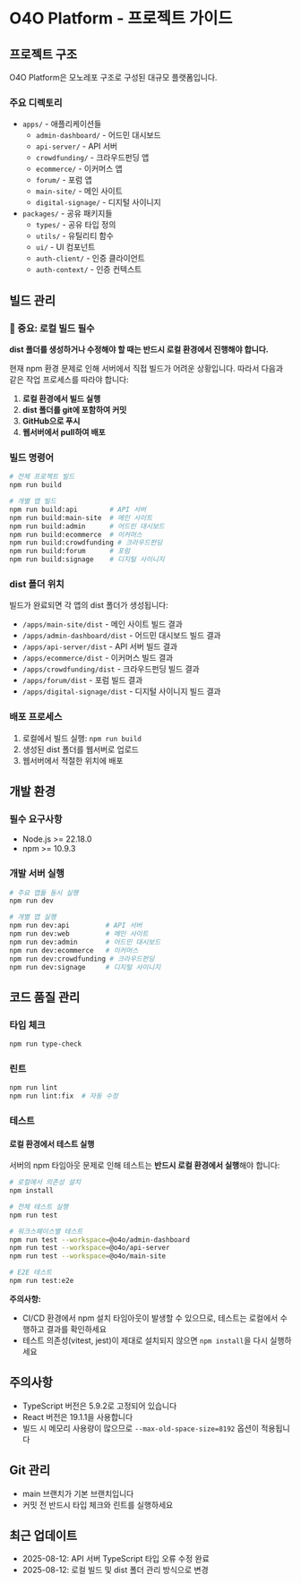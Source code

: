 # O4O Platform - 프로젝트 가이드

## 프로젝트 구조
O4O Platform은 모노레포 구조로 구성된 대규모 플랫폼입니다.

### 주요 디렉토리
- `apps/` - 애플리케이션들
  - `admin-dashboard/` - 어드민 대시보드
  - `api-server/` - API 서버 
  - `crowdfunding/` - 크라우드펀딩 앱
  - `ecommerce/` - 이커머스 앱
  - `forum/` - 포럼 앱
  - `main-site/` - 메인 사이트
  - `digital-signage/` - 디지털 사이니지
- `packages/` - 공유 패키지들
  - `types/` - 공유 타입 정의
  - `utils/` - 유틸리티 함수
  - `ui/` - UI 컴포넌트
  - `auth-client/` - 인증 클라이언트
  - `auth-context/` - 인증 컨텍스트

## 빌드 관리

### 📌 중요: 로컬 빌드 필수
**dist 폴더를 생성하거나 수정해야 할 때는 반드시 로컬 환경에서 진행해야 합니다.**

현재 npm 환경 문제로 인해 서버에서 직접 빌드가 어려운 상황입니다. 
따라서 다음과 같은 작업 프로세스를 따라야 합니다:

1. **로컬 환경에서 빌드 실행**
2. **dist 폴더를 git에 포함하여 커밋**
3. **GitHub으로 푸시**
4. **웹서버에서 pull하여 배포**

### 빌드 명령어
```bash
# 전체 프로젝트 빌드
npm run build

# 개별 앱 빌드
npm run build:api        # API 서버
npm run build:main-site  # 메인 사이트
npm run build:admin      # 어드민 대시보드
npm run build:ecommerce  # 이커머스
npm run build:crowdfunding # 크라우드펀딩
npm run build:forum      # 포럼
npm run build:signage    # 디지털 사이니지
```

### dist 폴더 위치
빌드가 완료되면 각 앱의 dist 폴더가 생성됩니다:
- `/apps/main-site/dist` - 메인 사이트 빌드 결과
- `/apps/admin-dashboard/dist` - 어드민 대시보드 빌드 결과
- `/apps/api-server/dist` - API 서버 빌드 결과
- `/apps/ecommerce/dist` - 이커머스 빌드 결과
- `/apps/crowdfunding/dist` - 크라우드펀딩 빌드 결과
- `/apps/forum/dist` - 포럼 빌드 결과
- `/apps/digital-signage/dist` - 디지털 사이니지 빌드 결과

### 배포 프로세스
1. 로컬에서 빌드 실행: `npm run build`
2. 생성된 dist 폴더를 웹서버로 업로드
3. 웹서버에서 적절한 위치에 배포

## 개발 환경

### 필수 요구사항
- Node.js >= 22.18.0
- npm >= 10.9.3

### 개발 서버 실행
```bash
# 주요 앱들 동시 실행
npm run dev

# 개별 앱 실행
npm run dev:api         # API 서버
npm run dev:web         # 메인 사이트
npm run dev:admin       # 어드민 대시보드
npm run dev:ecommerce   # 이커머스
npm run dev:crowdfunding # 크라우드펀딩
npm run dev:signage     # 디지털 사이니지
```

## 코드 품질 관리

### 타입 체크
```bash
npm run type-check
```

### 린트
```bash
npm run lint
npm run lint:fix  # 자동 수정
```

### 테스트

#### 로컬 환경에서 테스트 실행
서버의 npm 타임아웃 문제로 인해 테스트는 **반드시 로컬 환경에서 실행**해야 합니다:

```bash
# 로컬에서 의존성 설치
npm install

# 전체 테스트 실행
npm run test

# 워크스페이스별 테스트
npm run test --workspace=@o4o/admin-dashboard
npm run test --workspace=@o4o/api-server
npm run test --workspace=@o4o/main-site

# E2E 테스트
npm run test:e2e
```

**주의사항:**
- CI/CD 환경에서 npm 설치 타임아웃이 발생할 수 있으므로, 테스트는 로컬에서 수행하고 결과를 확인하세요
- 테스트 의존성(vitest, jest)이 제대로 설치되지 않으면 `npm install`을 다시 실행하세요

## 주의사항
- TypeScript 버전은 5.9.2로 고정되어 있습니다
- React 버전은 19.1.1을 사용합니다
- 빌드 시 메모리 사용량이 많으므로 `--max-old-space-size=8192` 옵션이 적용됩니다

## Git 관리
- main 브랜치가 기본 브랜치입니다
- 커밋 전 반드시 타입 체크와 린트를 실행하세요

## 최근 업데이트
- 2025-08-12: API 서버 TypeScript 타입 오류 수정 완료
- 2025-08-12: 로컬 빌드 및 dist 폴더 관리 방식으로 변경